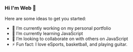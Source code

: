 ### Hi I'm Web 👋

Here are some ideas to get you started:

- 🔭 I’m currently working on my personal portfolio
- 🌱 I’m currently learning JavaScript
- 👯 I’m looking to collaborate on with others on JavaScript
- ⚡ Fun fact: I love eSports, basketball, and playing guitar.

